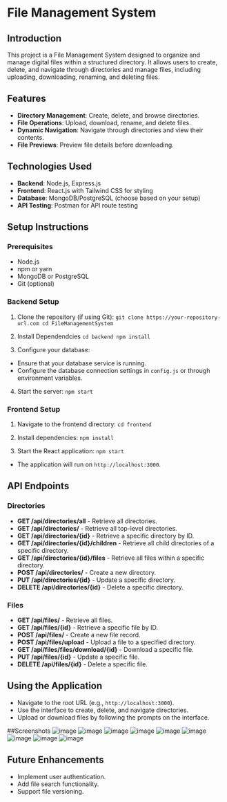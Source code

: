 # File Management System

## Introduction
This project is a File Management System designed to organize and manage digital files within a structured directory. It allows users to create, delete, and navigate through directories and manage files, including uploading, downloading, renaming, and deleting files.

## Features
- **Directory Management**: Create, delete, and browse directories.
- **File Operations**: Upload, download, rename, and delete files.
- **Dynamic Navigation**: Navigate through directories and view their contents.
- **File Previews**: Preview file details before downloading.

## Technologies Used
- **Backend**: Node.js, Express.js
- **Frontend**: React.js with Tailwind CSS for styling
- **Database**: MongoDB/PostgreSQL (choose based on your setup)
- **API Testing**: Postman for API route testing

## Setup Instructions

### Prerequisites
- Node.js
- npm or yarn
- MongoDB or PostgreSQL
- Git (optional)

### Backend Setup
1. Clone the repository (if using Git):
   ```git clone https://your-repository-url.com cd FileManagementSystem```

2. Install Dependendcies
   ```cd backend npm install```

3. Configure your database:
- Ensure that your database service is running.
- Configure the database connection settings in `config.js` or through environment variables.

4. Start the server:
   ```npm start```


### Frontend Setup
1. Navigate to the frontend directory:
   ```cd frontend```

2. Install dependencies:
   ```npm install```

3. Start the React application:
   ```npm start```

- The application will run on `http://localhost:3000`.

## API Endpoints

### Directories
- **GET /api/directories/all** - Retrieve all directories.
- **GET /api/directories/** - Retrieve all top-level directories.
- **GET /api/directories/{id}** - Retrieve a specific directory by ID.
- **GET /api/directories/{id}/children** - Retrieve all child directories of a specific directory.
- **GET /api/directories/{id}/files** - Retrieve all files within a specific directory.
- **POST /api/directories/** - Create a new directory.
- **PUT /api/directories/{id}** - Update a specific directory.
- **DELETE /api/directories/{id}** - Delete a specific directory.

### Files
- **GET /api/files/** - Retrieve all files.
- **GET /api/files/{id}** - Retrieve a specific file by ID.
- **POST /api/files/** - Create a new file record.
- **POST /api/files/upload** - Upload a file to a specified directory.
- **GET /api/files/files/download/{id}** - Download a specific file.
- **PUT /api/files/{id}** - Update a specific file.
- **DELETE /api/files/{id}** - Delete a specific file.

## Using the Application
- Navigate to the root URL (e.g., `http://localhost:3000`).
- Use the interface to create, delete, and navigate directories.
- Upload or download files by following the prompts on the interface.

##Screenshots
![image](https://github.com/user-attachments/assets/0cc95c4b-bd24-4a26-bdc4-d64275caaa67)
![image](https://github.com/user-attachments/assets/49133505-5287-498b-961e-98e88e4fab69)
![image](https://github.com/user-attachments/assets/194e0021-5bcd-46ed-a48d-5a773f119504)
![image](https://github.com/user-attachments/assets/890a86cc-aa63-435a-b604-19d6cb306a74)
![image](https://github.com/user-attachments/assets/f2733f12-1172-4981-af8d-5542effc118f)
![image](https://github.com/user-attachments/assets/1627f34a-a73c-4147-ac1c-f9e1070e20dd)
![image](https://github.com/user-attachments/assets/2e5c350d-0357-40a2-932a-0938df55e1e1)
![image](https://github.com/user-attachments/assets/f247bfee-7e6c-457e-9830-dbc75516f64d)
![image](https://github.com/user-attachments/assets/fe0c9d62-4132-4fe5-b102-200b0ac42807)


## Future Enhancements
- Implement user authentication.
- Add file search functionality.
- Support file versioning.


